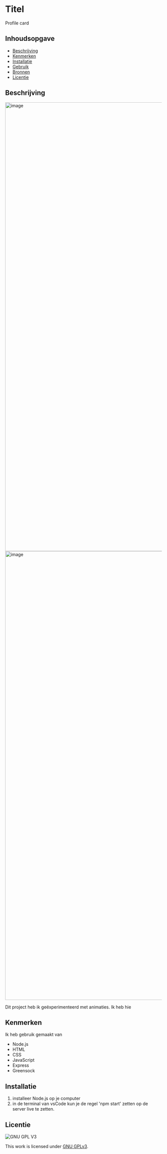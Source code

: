 # Titel
Profile card



## Inhoudsopgave

  * [Beschrijving](#beschrijving)
  * [Kenmerken](#kenmerken)
  * [Installatie](#installatie)
  * [Gebruik](#gebruik)
  * [Bronnen](#bronnen)
  * [Licentie](#licentie)

## Beschrijving

<img width="1440" alt="image" src="https://user-images.githubusercontent.com/112857190/218090470-43f74458-3437-4f0a-9d73-acdb72f2bb95.png">
<img width="1440" alt="image" src="https://user-images.githubusercontent.com/112857190/218090684-f97a0348-4f3d-49fc-933a-647275e3eddb.png">

Dit project heb ik geëxperimenteerd met animaties. Ik heb hie


## Kenmerken

Ik heb gebruik gemaakt van
  * Node.js
  * HTML
  * CSS
  * JavaScript
  * Express
  * Greensock

## Installatie
1. installeer Node.js op je computer
2. in de terminal van vsCode kun je de regel 'npm start' zetten op de server live te zetten.

## Licentie

![GNU GPL V3](https://www.gnu.org/graphics/gplv3-127x51.png)

This work is licensed under [GNU GPLv3](./LICENSE).
